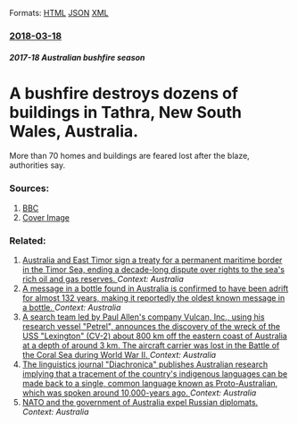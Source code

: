 
Formats: [HTML](/news/2018/03/18/a-bushfire-destroys-dozens-of-buildings-in-tathra-new-south-wales-australia.html)  [JSON](/news/2018/03/18/a-bushfire-destroys-dozens-of-buildings-in-tathra-new-south-wales-australia.json)  [XML](/news/2018/03/18/a-bushfire-destroys-dozens-of-buildings-in-tathra-new-south-wales-australia.xml)  

### [2018-03-18](/news/2018/03/18/index.md)

##### 2017-18 Australian bushfire season
# A bushfire destroys dozens of buildings in Tathra, New South Wales, Australia. 

More than 70 homes and buildings are feared lost after the blaze, authorities say.


### Sources:

1. [BBC](http://www.bbc.co.uk/news/world-australia-43453262)
1. [Cover Image](https://ichef-1.bbci.co.uk/news/1024/branded_news/17469/production/_100473359_29340182_2025722217687646_1498345159920713728_n.jpg)

### Related:

1. [Australia and East Timor sign a treaty for a permanent maritime border in the Timor Sea, ending a decade-long dispute over rights to the sea's rich oil and gas reserves. ](/news/2018/03/7/australia-and-east-timor-sign-a-treaty-for-a-permanent-maritime-border-in-the-timor-sea-ending-a-decade-long-dispute-over-rights-to-the-sea.md) _Context: Australia_
2. [A message in a bottle found in Australia is confirmed to have been adrift for almost 132 years, making it reportedly the oldest known message in a bottle. ](/news/2018/03/7/a-message-in-a-bottle-found-in-australia-is-confirmed-to-have-been-adrift-for-almost-132-years-making-it-reportedly-the-oldest-known-messag.md) _Context: Australia_
3. [A search team led by Paul Allen's company Vulcan, Inc., using his research vessel "Petrel", announces the discovery of the wreck of the USS "Lexington" (CV-2) about 800 km off the eastern coast of Australia at a depth of around 3 km. The aircraft carrier was lost in the Battle of the Coral Sea during World War II. ](/news/2018/03/5/a-search-team-led-by-paul-allen-s-company-vulcan-inc-using-his-research-vessel-petrel-announces-the-discovery-of-the-wreck-of-the-uss.md) _Context: Australia_
4. [The linguistics journal "Diachronica" publishes Australian research implying that a tracement of the country's indigenous languages can be made back to a single, common language known as Proto-Australian, which was spoken around 10,000-years ago. ](/news/2018/03/28/the-linguistics-journal-diachronica-publishes-australian-research-implying-that-a-tracement-of-the-country-s-indigenous-languages-can-be-m.md) _Context: Australia_
5. [NATO and the government of Australia expel Russian diplomats. ](/news/2018/03/27/nato-and-the-government-of-australia-expel-russian-diplomats.md) _Context: Australia_
